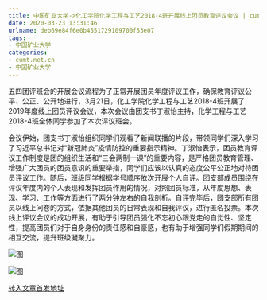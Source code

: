 ```yaml
---
title: 中国矿业大学->化工学院化学工程与工艺2018-4班开展线上团员教育评议会议 | cumt.net.cn
date: 2020-03-23 13:31:46
urlname: deb69e84f6e0b4551729109700f53e07
tags: 
- 中国矿业大学
categories:
- cumt.net.cn
- 中国矿业大学
---
```

五四团评班会的开展会议流程为了正常开展团员年度评议工作，确保教育评议公平、公正、公开地进行，3月21日，化工学院化学工程与工艺2018-4班开展了2019年度线上团员评议会议，本次会议由团支书丁淑怡主持，化学工程与工艺2018-4班全体同学参加了本次评议班会。

会议伊始，团支书丁淑怡组织同学们观看了新闻联播的片段，带领同学们深入学习了习近平总书记对“新冠肺炎”疫情防控的重要指示精神。丁淑怡表示，团员教育评议工作制度是团的组织生活和“三会两制一课”的重要内容，是严格团员教育管理、增强广大团员的团员意识的重要举措，同学们应该以认真的态度公平公正地对待团员评议工作。随后，班级同学根据学号顺序依次开展个人自评。团支部成员围绕在评议年度内的个人表现和发挥团员作用的情况，对照团员标准，从年度思想、表现、学习、工作等方面进行了两分钟左右的自我剖析。自评完毕后，团支部所有团员以线上问卷的方式，依据其他团员的日常表现和自我评议，进行匿名投票。本次线上评议会议的成功开展，有助于引导团员强化不忘初心跟党走的自觉性、坚定性，提高团员们对于自身身份的责任感和自豪感，也有助于增强同学们假期期间的相互交流，提升班级凝聚力。

![图](http://xwzx.cumt.edu.cn/_upload/article/images/ff/fe/96b971cf424db36346c3c41a9d27/1e8760eb-d85d-4781-a918-b2f347ea0d73.jpg)

![图](http://xwzx.cumt.edu.cn/_upload/article/images/ff/fe/96b971cf424db36346c3c41a9d27/49956538-1e73-4dc9-807c-3ac7923d7403.jpg)

[转入文章首发地址](http://xwzx.cumt.edu.cn/90/55/c523a561237/page.htm)